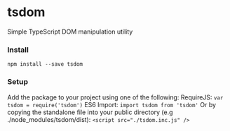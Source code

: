 # tsdom
Simple TypeScript DOM manipulation utility
### Install
`npm install --save tsdom`
### Setup
Add the package to your project using one of the following:
RequireJS:  `var tsdom = require('tsdom')`
ES6 Import: `import tsdom from 'tsdom'`
Or by copying the standalone file into your public directory (e.g ./node_modules/tsdom/dist): 
`<script src="./tsdom.inc.js" />`
